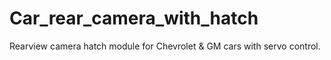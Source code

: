 # Car_rear_camera_with_hatch
Rearview camera hatch module for Chevrolet &amp; GM cars with servo control.
